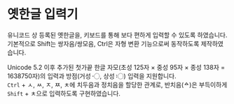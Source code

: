 # 옛한글 입력기

유니코드 상 등록된 옛한글을, 키보드를 통해 보다 편하게 입력할 수 있도록 하였습니다.  
기본적으로 Shift는 쌍자음/쌍모음, Ctrl은 자형 변환 기능으로써 동작하도록 제작하였습니다.

Unicode 5.2 이후 추가된 첫가끝 한글 자모(초성 125자 × 중성 95자 × 종성 138자 = 1638750자)의 입력과 방점(거성 〮, 상성 〯) 입력을 지원합니다.  
`Ctrl` + ㅅ, ㅆ, ㅈ, ㅉ, ㅊ에 치두음과 정치음을 할당한 관계로, 반치음(ᅀ)은 부득이하게 `Shift` + ㅊ으로 입력하도록 구현하였습니다.
